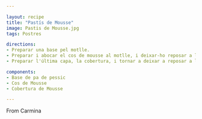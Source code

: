 ```yaml
---

layout: recipe
title: "Pastís de Mousse"
image: Pastis de Mousse.jpg
tags: Postres

directions:
- Preparar una base pel motlle.
- Preparar i abocar el cos de mousse al motlle, i deixar-ho reposar a lanevera.
- Preparar l'última capa, la cobertura, i tornar a deixar a reposar a la nevera.

components:
- Base de pa de pessic
- Cos de Mousse
- Cobertura de Mousse

---
```


From Carmina
